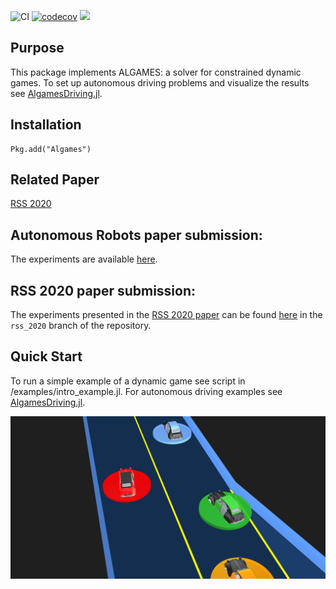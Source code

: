 ![CI](https://github.com/RoboticExplorationLab/Algames.jl/workflows/CI/badge.svg)
[![codecov](https://codecov.io/gh/RoboticExplorationLab/Algames.jl/branch/master/graph/badge.svg?token=KQXCHIb5eZ)](https://codecov.io/gh/RoboticExplorationLab/Algames.jl)
[![](https://img.shields.io/badge/docs-dev-blue.svg)](https://RoboticExplorationLab.github.io/Algames.jl/dev)

## Purpose
This package implements ALGAMES: a solver for constrained dynamic games. To set up autonomous driving problems and visualize the results see [AlgamesDriving.jl](https://github.com/simon-lc/AlgamesDriving.jl).

## Installation
```
Pkg.add("Algames")
```
## Related Paper
[RSS 2020](http://www.roboticsproceedings.org/rss16/p091.pdf)

## Autonomous Robots paper submission:
The experiments are available [here](https://github.com/simon-lc/AlgamesDriving.jl/releases/tag/autonomous_robots_v1.0).

## RSS 2020 paper submission:
The experiments presented in the [RSS 2020 paper](http://www.roboticsproceedings.org/rss16/p091.pdf) can be found [here](https://github.com/RoboticExplorationLab/Algames.jl/tree/rss_2020/experiments/rss_2020
) in the `rss_2020` branch of the repository. 
## Quick Start
To run a simple example of a dynamic game see script in /examples/intro_example.jl. For autonomous driving examples see [AlgamesDriving.jl](https://github.com/simon-lc/AlgamesDriving.jl).

![alt text](https://github.com/RoboticExplorationLab/Algames.jl/blob/master/readme_banner.jpeg?raw=true)
